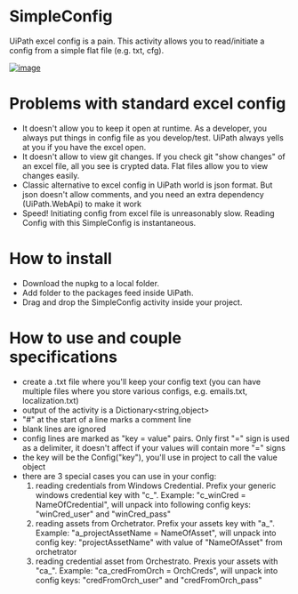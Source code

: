 # SimpleConfig
UiPath excel config is a pain. This activity allows you to read/initiate a config from a simple flat file (e.g. txt, cfg).

[![image](https://i.postimg.cc/Wb0rkzSk/2023-06-15-14-43-12-Blank-Process1-Ui-Path-Studio-Community.png)](https://postimg.cc/Ln6ndHc9)

# Problems with standard excel config
* It doesn't allow you to keep it open at runtime. As a developer, you always put things in config file as you develop/test. UiPath always yells at you if you have the excel open.
* It doesn't allow to view git changes. If you check git "show changes" of an excel file, all you see is crypted data. Flat files allow you to view changes easily.
* Classic alternative to excel config in UiPath world is json format. But json doesn't allow comments, and you need an extra dependency (UiPath.WebApi) to make it work
* Speed! Initiating config from excel file is unreasonably slow. Reading Config with this SimpleConfig is instantaneous.

# How to install
* Download the nupkg to a local folder.
* Add folder to the packages feed inside UiPath.
* Drag and drop the SimpleConfig activity inside your project.

# How to use and couple specifications
* create a .txt file where you'll keep your config text (you can have multiple files where you store various configs, e.g. emails.txt, localization.txt)
* output of the activity is a Dictionary<string,object>
* "#" at the start of a line marks a comment line
* blank lines are ignored
* config lines are marked as "key = value" pairs. Only first "=" sign is used as a delimiter, it doesn't affect if your values will contain more "=" signs
* the key will be the Config("key"), you'll use in project to call the value object
* there are 3 special cases you can use in your config:
  1) reading credentials from Windows Credential. Prefix your generic windows credential key with "c_". Example: "c_winCred = NameOfCredential", will unpack into following config keys: "winCred_user" and "winCred_pass"
  2) reading assets from Orchetrator. Prefix your assets key with "a_". Example: "a_projectAssetName = NameOfAsset", will unpack into config key: "projectAssetName" with value of "NameOfAsset" from orchetrator
  3) reading credential asset from Orchestrato. Prexis your assets with "ca_". Example: "ca_credFromOrch = OrchCreds", will unpack into config keys: "credFromOrch_user" and "credFromOrch_pass"
